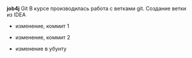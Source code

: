 **job4j**
Git
В курсе производилась работа с ветками git.
Создание ветки из IDEA

- изменение, коммит 1 

- изменение, коммит 2

- изменение в убунту